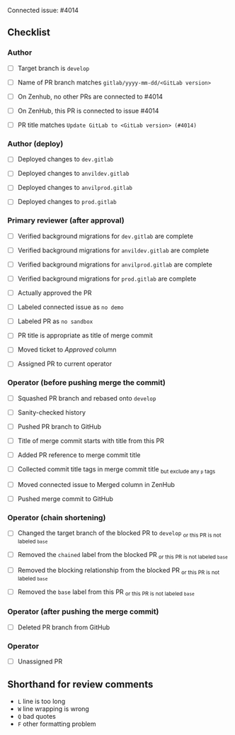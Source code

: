 <!--
This is the PR template for upgrading the GitLab instance.
-->

Connected issue: #4014


## Checklist


### Author

- [ ] Target branch is `develop`
- [ ] Name of PR branch matches `gitlab/yyyy-mm-dd/<GitLab version>`
- [ ] On Zenhub, no other PRs are connected to #4014
- [ ] On ZenHub, this PR is connected to issue #4014
- [ ] PR title matches `Update GitLab to <GitLab version> (#4014)`


### Author (deploy)

- [ ] Deployed changes to `dev.gitlab`
- [ ] Deployed changes to `anvildev.gitlab`
- [ ] Deployed changes to `anvilprod.gitlab`
- [ ] Deployed changes to `prod.gitlab`


### Primary reviewer (after approval)

- [ ] Verified background migrations for `dev.gitlab` are complete
- [ ] Verified background migrations for `anvildev.gitlab` are complete
- [ ] Verified background migrations for `anvilprod.gitlab` are complete
- [ ] Verified background migrations for `prod.gitlab` are complete
- [ ] Actually approved the PR
- [ ] Labeled connected issue as `no demo`
- [ ] Labeled PR as `no sandbox`
- [ ] PR title is appropriate as title of merge commit
- [ ] Moved ticket to *Approved* column
- [ ] Assigned PR to current operator


### Operator (before pushing merge the commit)

- [ ] Squashed PR branch and rebased onto `develop`
- [ ] Sanity-checked history
- [ ] Pushed PR branch to GitHub
- [ ] Title of merge commit starts with title from this PR
- [ ] Added PR reference to merge commit title
- [ ] Collected commit title tags in merge commit title <sub>but exclude any `p` tags</sub>
- [ ] Moved connected issue to Merged column in ZenHub
- [ ] Pushed merge commit to GitHub


### Operator (chain shortening)

- [ ] Changed the target branch of the blocked PR to `develop` <sub>or this PR is not labeled `base`</sub>
- [ ] Removed the `chained` label from the blocked PR <sub>or this PR is not labeled `base`</sub>
- [ ] Removed the blocking relationship from the blocked PR <sub>or this PR is not labeled `base`</sub>
- [ ] Removed the `base` label from this PR <sub>or this PR is not labeled `base`</sub>


### Operator (after pushing the merge commit)

- [ ] Deleted PR branch from GitHub


### Operator

- [ ] Unassigned PR


## Shorthand for review comments

- `L` line is too long
- `W` line wrapping is wrong
- `Q` bad quotes
- `F` other formatting problem
